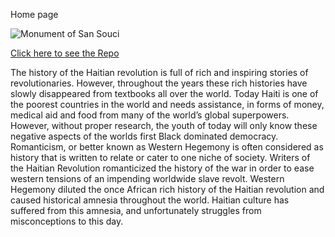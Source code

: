 Home page 


![Monument of San Souci](https://www.wmf.org/sites/default/files/styles/project_gallery_full_size/public/projects/gallery/HTI-Palace-2.jpg?itok=uyRS68mM)


[Click here to see the Repo](https://github.com/maryelliott1020/WesternHegemony/tree/master)


The history of the Haitian revolution is full of rich and inspiring stories of revolutionaries. However, throughout the years these rich histories have slowly disappeared from textbooks all over the world. Today Haiti is one of the poorest countries in the world and needs assistance, in forms of money, medical aid and food from many of the world’s global superpowers. However, without proper research, the youth of today will only know these negative aspects of the worlds first Black dominated democracy. Romanticism, or better known as Western Hegemony is often considered as history that is written to relate or cater to one niche of society.  Writers of the Haitian Revolution romanticized the history of the war in order to ease western tensions of an impending worldwide slave revolt. Western Hegemony diluted the once African rich history of the Haitian revolution and caused historical amnesia throughout the world. Haitian culture has suffered from this amnesia, and unfortunately struggles from misconceptions to this day.
